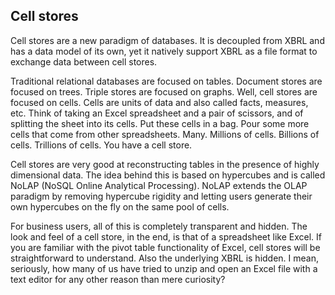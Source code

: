 ## Cell stores

Cell stores are a new paradigm of databases. It is decoupled from XBRL and has a data model of its own, yet it natively support XBRL as a file format to exchange data between cell stores.

Traditional relational databases are focused on tables. Document stores are focused on trees. Triple stores are focused on graphs. Well, cell stores are focused on cells. Cells are units of data and also called facts, measures, etc. Think of taking an Excel spreadsheet and a pair of scissors, and of splitting the sheet into its cells. Put these cells in a bag. Pour some more cells that come from other spreadsheets. Many. Millions of cells. Billions of cells. Trillions of cells. You have a cell store.

Cell stores are very good at reconstructing tables in the presence of highly dimensional data. The idea behind this is based on hypercubes and is called NoLAP (NoSQL Online Analytical Processing). NoLAP extends the OLAP paradigm by removing hypercube rigidity and letting users generate their own hypercubes on the fly on the same pool of cells.

For business users, all of this is completely transparent and hidden. The look and feel of a cell store, in the end, is that of a spreadsheet like Excel. If you are familiar with the pivot table functionality of Excel, cell stores will be straightforward to understand. Also the underlying XBRL is hidden. I mean, seriously, how many of us have tried to unzip and open an Excel file with a text editor for any other reason than mere curiosity?
